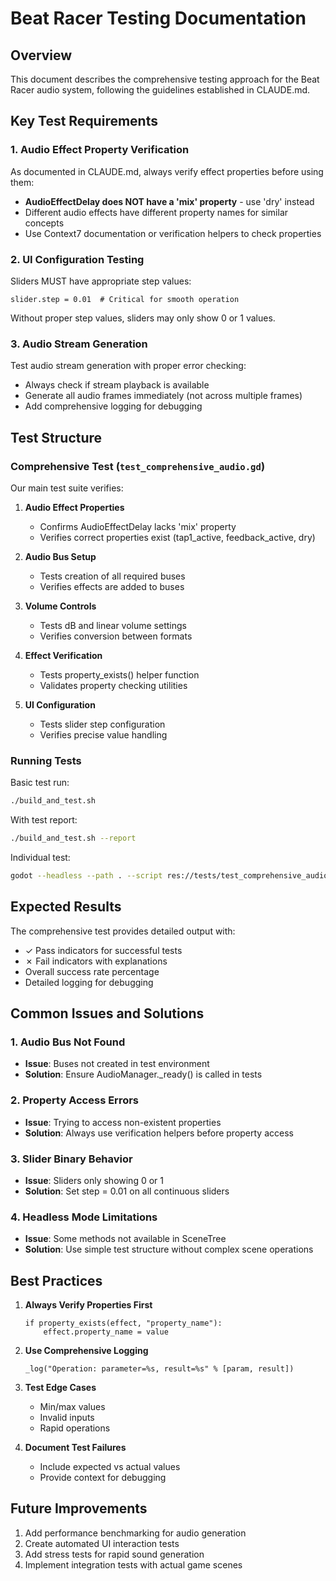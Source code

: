 # Beat Racer Testing Documentation

## Overview

This document describes the comprehensive testing approach for the Beat Racer audio system, following the guidelines established in CLAUDE.md.

## Key Test Requirements

### 1. Audio Effect Property Verification

As documented in CLAUDE.md, always verify effect properties before using them:

- **AudioEffectDelay does NOT have a 'mix' property** - use 'dry' instead
- Different audio effects have different property names for similar concepts
- Use Context7 documentation or verification helpers to check properties

### 2. UI Configuration Testing

Sliders MUST have appropriate step values:
```gdscript
slider.step = 0.01  # Critical for smooth operation
```

Without proper step values, sliders may only show 0 or 1 values.

### 3. Audio Stream Generation

Test audio stream generation with proper error checking:
- Always check if stream playback is available
- Generate all audio frames immediately (not across multiple frames)
- Add comprehensive logging for debugging

## Test Structure

### Comprehensive Test (`test_comprehensive_audio.gd`)

Our main test suite verifies:

1. **Audio Effect Properties**
   - Confirms AudioEffectDelay lacks 'mix' property
   - Verifies correct properties exist (tap1_active, feedback_active, dry)
   
2. **Audio Bus Setup**
   - Tests creation of all required buses
   - Verifies effects are added to buses
   
3. **Volume Controls**
   - Tests dB and linear volume settings
   - Verifies conversion between formats
   
4. **Effect Verification**
   - Tests property_exists() helper function
   - Validates property checking utilities
   
5. **UI Configuration**
   - Tests slider step configuration
   - Verifies precise value handling

### Running Tests

Basic test run:
```bash
./build_and_test.sh
```

With test report:
```bash
./build_and_test.sh --report
```

Individual test:
```bash
godot --headless --path . --script res://tests/test_comprehensive_audio.gd
```

## Expected Results

The comprehensive test provides detailed output with:
- ✓ Pass indicators for successful tests
- ✗ Fail indicators with explanations
- Overall success rate percentage
- Detailed logging for debugging

## Common Issues and Solutions

### 1. Audio Bus Not Found
- **Issue**: Buses not created in test environment
- **Solution**: Ensure AudioManager._ready() is called in tests

### 2. Property Access Errors
- **Issue**: Trying to access non-existent properties
- **Solution**: Always use verification helpers before property access

### 3. Slider Binary Behavior
- **Issue**: Sliders only showing 0 or 1
- **Solution**: Set step = 0.01 on all continuous sliders

### 4. Headless Mode Limitations
- **Issue**: Some methods not available in SceneTree
- **Solution**: Use simple test structure without complex scene operations

## Best Practices

1. **Always Verify Properties First**
   ```gdscript
   if property_exists(effect, "property_name"):
       effect.property_name = value
   ```

2. **Use Comprehensive Logging**
   ```gdscript
   _log("Operation: parameter=%s, result=%s" % [param, result])
   ```

3. **Test Edge Cases**
   - Min/max values
   - Invalid inputs
   - Rapid operations

4. **Document Test Failures**
   - Include expected vs actual values
   - Provide context for debugging

## Future Improvements

1. Add performance benchmarking for audio generation
2. Create automated UI interaction tests
3. Add stress tests for rapid sound generation
4. Implement integration tests with actual game scenes